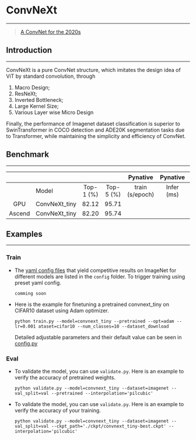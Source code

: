 # ConvNeXt
***
> [A ConvNet for the 2020s](https://arxiv.org/abs/2201.03545.pdf)

## Introduction
***
ConvNeXt is a pure ConvNet structure, which imitates the design idea of ViT by standard convolution, through
1. Macro Design;
2. ResNeXt;
3. Inverted Bottleneck;
4. Large Kernel Size;
5. Various Layer wise Micro Design

Finally, the performance of Imagenet dataset classification is superior to SwinTransformer in COCO detection and ADE20K segmentation tasks due to Transformer, while maintaining the simplicity and efficiency of ConvNet.

## Benchmark
***

|        |           |           |           |    Pynative     |  Pynative  |     Graph      |   Graph    |           |            |
| :----: | --------- | :-------: | :-------: | :-------------: | :--------: | :------------: | :--------: | :-------: | :--------: |
|        | Model     | Top-1 (%) | Top-5 (%) | train (s/epoch) | Infer (ms) | train(s/epoch) | Infer (ms) | Download  |   Config   |
|  GPU   | ConvNeXt_tiny | 82.12     | 95.71     |                 |            |                |            | [model]() | [config]() |
| Ascend | ConvNeXt_tiny | 82.20     | 95.74     |                 |            |                |            |           |            |



## Examples

***

### Train

- The [yaml config files](../../config) that yield competitive results on ImageNet for different models are listed in the `config` folder. To trigger training using preset yaml config. 

  ```shell
  comming soon
  ```


- Here is the example for finetuning a pretrained convnext_tiny on CIFAR10 dataset using Adam optimizer.

  ```shell
  python train.py --model=convnext_tiny --pretrained --opt=adam --lr=0.001 ataset=cifar10 --num_classes=10 --dataset_download
  ```
  
  Detailed adjustable parameters and their default value can be seen in [config.py](../../config.py)

### Eval

- To validate the model, you can use `validate.py`. Here is an example to verify the accuracy of pretrained weights.

  ```shell
  python validate.py --model=convnext_tiny --dataset=imagenet --val_split=val --pretrained --interpolation='pilcubic'
  ```

- To validate the model, you can use `validate.py`. Here is an example to verify the accuracy of your training.

  ```shell
  python validate.py --model=convnext_tiny --dataset=imagenet --val_split=val --ckpt_path='./ckpt/convnext_tiny-best.ckpt' --interpolation='pilcubic' 
  ```


